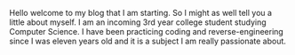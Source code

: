 Hello welcome to my blog that I am starting. So I might as well tell you a little about myself.
I am an incoming 3rd year college student studying Computer Science.
I have been practicing coding and reverse-engineering since I was eleven years old and it is a
subject I am really passionate about.